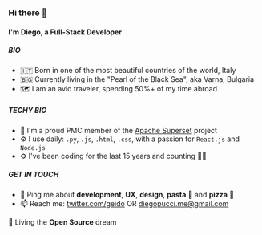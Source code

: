 ### Hi there 👋

#### I'm Diego, a Full-Stack Developer

##### BIO

- 🇮🇹 Born in one of the most beautiful countries of the world, Italy
- 🇧🇬 Currently living in the "Pearl of the Black Sea", aka Varna, Bulgaria 
- 🗺 I am an avid traveler, spending 50%+ of my time abroad

##### TECHY BIO

- 🏢 I'm a proud PMC member of the [Apache Superset](https://github.com/apache/superset) project
- ⚙️ I use daily: `.py`, `.js`, `.html`, `.css`, with a passion for `React.js` and `Node.js`
- ⚙️ I've been coding for the last 15 years and counting 👨‍💻


##### GET IN TOUCH

- 💬 Ping me about **development**, **UX**, **design**, **pasta** 🍝 and **pizza** 🍕
- 📫 Reach me: [twitter.com/geido](https://twitter.com/geido) OR diegopucci.me@gmail.com

🌱 Living the **Open Source** dream
